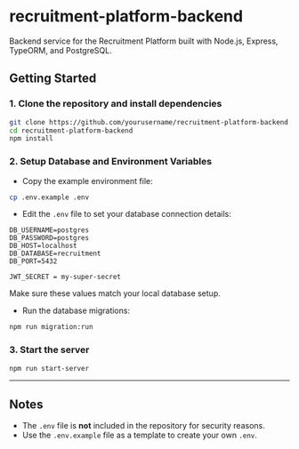 # recruitment-platform-backend
Backend service for the Recruitment Platform built with Node.js, Express, TypeORM, and PostgreSQL.

## Getting Started

### 1. Clone the repository and install dependencies

```bash
git clone https://github.com/yourusername/recruitment-platform-backend.git
cd recruitment-platform-backend
npm install
````

### 2. Setup Database and Environment Variables

* Copy the example environment file:

```bash
cp .env.example .env
```

* Edit the `.env` file to set your database connection details:

```
DB_USERNAME=postgres
DB_PASSWORD=postgres
DB_HOST=localhost
DB_DATABASE=recruitment
DB_PORT=5432

JWT_SECRET = my-super-secret
```

Make sure these values match your local database setup.

* Run the database migrations:

```bash
npm run migration:run
```

### 3. Start the server

```bash
npm run start-server
```

---

## Notes

* The `.env` file is **not** included in the repository for security reasons.
* Use the `.env.example` file as a template to create your own `.env`.
